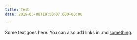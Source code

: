 ```yaml
---
title: Test
date: 2019-05-08T19:50:07.000+00:00

---
```

Some text goes here. You can also add links in .md [something](https://github.com/openmind-consortium).
